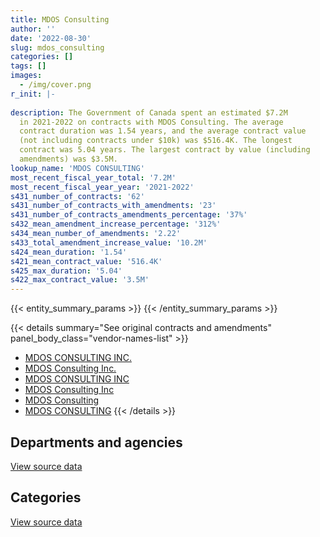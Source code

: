 ```yaml
---
title: MDOS Consulting
author: ''
date: '2022-08-30'
slug: mdos_consulting
categories: []
tags: []
images:
  - /img/cover.png
r_init: |-
  
description: The Government of Canada spent an estimated $7.2M
  in 2021-2022 on contracts with MDOS Consulting. The average
  contract duration was 1.54 years, and the average contract value
  (not including contracts under $10k) was $516.4K. The longest
  contract was 5.04 years. The largest contract by value (including
  amendments) was $3.5M.
lookup_name: 'MDOS CONSULTING'
most_recent_fiscal_year_total: '7.2M'
most_recent_fiscal_year_year: '2021-2022'
s431_number_of_contracts: '62'
s431_number_of_contracts_with_amendments: '23'
s431_number_of_contracts_amendments_percentage: '37%'
s432_mean_amendment_increase_percentage: '312%'
s434_mean_number_of_amendments: '2.22'
s433_total_amendment_increase_value: '10.2M'
s424_mean_duration: '1.54'
s421_mean_contract_value: '516.4K'
s425_max_duration: '5.04'
s422_max_contract_value: '3.5M'
---
```


<script src="/rmarkdown-libs/htmlwidgets/htmlwidgets.js"></script>
<link href="/rmarkdown-libs/datatables-css/datatables-crosstalk.css" rel="stylesheet" />
<script src="/rmarkdown-libs/datatables-binding/datatables.js"></script>
<script src="/rmarkdown-libs/jquery/jquery-3.6.0.min.js"></script>
<link href="/rmarkdown-libs/dt-core-bootstrap/css/dataTables.bootstrap.min.css" rel="stylesheet" />
<link href="/rmarkdown-libs/dt-core-bootstrap/css/dataTables.bootstrap.extra.css" rel="stylesheet" />
<script src="/rmarkdown-libs/dt-core-bootstrap/js/jquery.dataTables.min.js"></script>
<script src="/rmarkdown-libs/dt-core-bootstrap/js/dataTables.bootstrap.min.js"></script>
<link href="/rmarkdown-libs/crosstalk/css/crosstalk.min.css" rel="stylesheet" />
<script src="/rmarkdown-libs/crosstalk/js/crosstalk.min.js"></script>
<script src="/rmarkdown-libs/htmlwidgets/htmlwidgets.js"></script>
<link href="/rmarkdown-libs/datatables-css/datatables-crosstalk.css" rel="stylesheet" />
<script src="/rmarkdown-libs/datatables-binding/datatables.js"></script>
<script src="/rmarkdown-libs/jquery/jquery-3.6.0.min.js"></script>
<link href="/rmarkdown-libs/dt-core-bootstrap/css/dataTables.bootstrap.min.css" rel="stylesheet" />
<link href="/rmarkdown-libs/dt-core-bootstrap/css/dataTables.bootstrap.extra.css" rel="stylesheet" />
<script src="/rmarkdown-libs/dt-core-bootstrap/js/jquery.dataTables.min.js"></script>
<script src="/rmarkdown-libs/dt-core-bootstrap/js/dataTables.bootstrap.min.js"></script>
<link href="/rmarkdown-libs/crosstalk/css/crosstalk.min.css" rel="stylesheet" />
<script src="/rmarkdown-libs/crosstalk/js/crosstalk.min.js"></script>

{{< entity_summary_params >}}
{{< /entity_summary_params >}}

{{< details summary="See original contracts and amendments" panel_body_class="vendor-names-list" >}}
- [MDOS CONSULTING INC.](https://search.open.canada.ca/en/ct/?sort=contract_value_f%20desc&page=1&search_text=%22MDOS%20CONSULTING%20INC.%22)
- [MDOS Consulting Inc.](https://search.open.canada.ca/en/ct/?sort=contract_value_f%20desc&page=1&search_text=%22MDOS%20Consulting%20Inc.%22)
- [MDOS CONSULTING INC](https://search.open.canada.ca/en/ct/?sort=contract_value_f%20desc&page=1&search_text=%22MDOS%20CONSULTING%20INC%22)
- [MDOS Consulting Inc](https://search.open.canada.ca/en/ct/?sort=contract_value_f%20desc&page=1&search_text=%22MDOS%20Consulting%20Inc%22)
- [MDOS Consulting](https://search.open.canada.ca/en/ct/?sort=contract_value_f%20desc&page=1&search_text=%22MDOS%20Consulting%22)
- [MDOS CONSULTING](https://search.open.canada.ca/en/ct/?sort=contract_value_f%20desc&page=1&search_text=%22MDOS%20CONSULTING%22)
{{< /details >}}

## Departments and agencies

<div id="htmlwidget-1" style="width:100%;height:auto;" class="datatables html-widget"></div>
<script type="application/json" data-for="htmlwidget-1">{"x":{"style":"bootstrap","filter":"none","vertical":false,"data":[["<a href=\"/departments/atssc-scdata/\">Administrative Tribunals Support Service of Canada<\/a>","<a href=\"/departments/cbsa-asfc/\">Canada Border Services Agency<\/a>","<a href=\"/departments/cer-rec/\">Canada Energy Regulator<\/a>","<a href=\"/departments/cic/\">Immigration, Refugees and Citizenship Canada<\/a>","<a href=\"/departments/cihr-irsc/\">Canadian Institutes of Health Research<\/a>","<a href=\"/departments/cra-arc/\">Canada Revenue Agency<\/a>","<a href=\"/departments/dnd-mdn/\">National Defence<\/a>","<a href=\"/departments/ec/\">Environment and Climate Change Canada<\/a>","<a href=\"/departments/ic/\">Innovation, Science and Economic Development Canada<\/a>","<a href=\"/departments/infc/\">Infrastructure Canada<\/a>","<a href=\"/departments/irb-cisr/\">Immigration and Refugee Board of Canada<\/a>","<a href=\"/departments/jus/\">Department of Justice Canada<\/a>","<a href=\"/departments/nrcan-rncan/\">Natural Resources Canada<\/a>","<a href=\"/departments/osfi-bsif/\">Office of the Superintendent of Financial Institutions Canada<\/a>","<a href=\"/departments/pwgsc-tpsgc/\">Public Services and Procurement Canada<\/a>","<a href=\"/departments/ssc-spc/\">Shared Services Canada<\/a>","<a href=\"/departments/tbs-sct/\">Treasury Board of Canada Secretariat<\/a>"],[41746.31,716645.07,null,null,null,null,null,242731.57,104355,444542.66,null,24408,203679.01,null,149203.99,1438641.56,154761.14],[41860.69,767784.22,null,null,217030.49,90323.09,null,244737.62,null,445760.58,null,null,102118.52,null,37198.8,1670151.4,194961.15],[41746.31,576059.77,590320,7052.58,98444.51,84390.03,188711.55,244068.93,null,148586.86,102830,null,null,291043.34,null,2088850.75,296011.14],[20930.34,381565.38,984582.05,91935.42,98444.51,266965.89,1110963.13,244068.93,null,null,null,null,null,461873.12,null,2684972.72,857872.26]],"container":"<table class=\"table table-striped table-hover row-border order-column display\">\n  <thead>\n    <tr>\n      <th>Department<\/th>\n      <th>2018-2019<\/th>\n      <th>2019-2020<\/th>\n      <th>2020-2021<\/th>\n      <th>2021-2022<\/th>\n    <\/tr>\n  <\/thead>\n<\/table>","options":{"order":[[4,"desc"]],"pageLength":10,"autoWidth":true,"columnDefs":[{"targets":1,"render":"function(data, type, row, meta) {\n    return type !== 'display' ? data : DTWidget.formatCurrency(data, \"$\", 2, 3, \",\", \".\", true, null);\n  }"},{"targets":2,"render":"function(data, type, row, meta) {\n    return type !== 'display' ? data : DTWidget.formatCurrency(data, \"$\", 2, 3, \",\", \".\", true, null);\n  }"},{"targets":3,"render":"function(data, type, row, meta) {\n    return type !== 'display' ? data : DTWidget.formatCurrency(data, \"$\", 2, 3, \",\", \".\", true, null);\n  }"},{"targets":4,"render":"function(data, type, row, meta) {\n    return type !== 'display' ? data : DTWidget.formatCurrency(data, \"$\", 2, 3, \",\", \".\", true, null);\n  }"},{"width":"16%","targets":[1,2,3,4]},{"className":"dt-right","targets":[1,2,3,4]}],"orderClasses":false}},"evals":["options.columnDefs.0.render","options.columnDefs.1.render","options.columnDefs.2.render","options.columnDefs.3.render"],"jsHooks":[]}</script>
<p class="text-right">
<a href="https://github.com/GoC-Spending/contracts-data/tree/main/data/out/vendors/mdos_consulting/summary_by_fiscal_year_by_department.csv" class="source-data-link btn btn-link">View source data</a>
</p>

## Categories

<div id="htmlwidget-2" style="width:100%;height:auto;" class="datatables html-widget"></div>
<script type="application/json" data-for="htmlwidget-2">{"x":{"style":"bootstrap","filter":"none","vertical":false,"data":[["<a href=\"/categories/other/\">(Other)<\/a>","<a href=\"/categories/defence/\">Defence<\/a>","<a href=\"/categories/professional_services/\">Professional services<\/a>","<a href=\"/categories/information_technology/\">Information technology<\/a>"],[194570.11,null,1258674.18,2067470.04],[null,null,1224335.58,2587590.97],[null,188711.55,1764316.76,2805087.47],[null,1110963.13,2407668.89,3685541.73]],"container":"<table class=\"table table-striped table-hover row-border order-column display\">\n  <thead>\n    <tr>\n      <th>Category<\/th>\n      <th>2018-2019<\/th>\n      <th>2019-2020<\/th>\n      <th>2020-2021<\/th>\n      <th>2021-2022<\/th>\n    <\/tr>\n  <\/thead>\n<\/table>","options":{"order":[[4,"desc"]],"dom":"t","pageLength":30,"autoWidth":true,"columnDefs":[{"targets":1,"render":"function(data, type, row, meta) {\n    return type !== 'display' ? data : DTWidget.formatCurrency(data, \"$\", 2, 3, \",\", \".\", true, null);\n  }"},{"targets":2,"render":"function(data, type, row, meta) {\n    return type !== 'display' ? data : DTWidget.formatCurrency(data, \"$\", 2, 3, \",\", \".\", true, null);\n  }"},{"targets":3,"render":"function(data, type, row, meta) {\n    return type !== 'display' ? data : DTWidget.formatCurrency(data, \"$\", 2, 3, \",\", \".\", true, null);\n  }"},{"targets":4,"render":"function(data, type, row, meta) {\n    return type !== 'display' ? data : DTWidget.formatCurrency(data, \"$\", 2, 3, \",\", \".\", true, null);\n  }"},{"width":"16%","targets":[1,2,3,4]},{"className":"dt-right","targets":[1,2,3,4]}],"orderClasses":false,"lengthMenu":[10,25,30,50,100]}},"evals":["options.columnDefs.0.render","options.columnDefs.1.render","options.columnDefs.2.render","options.columnDefs.3.render"],"jsHooks":[]}</script>
<p class="text-right">
<a href="https://github.com/GoC-Spending/contracts-data/tree/main/data/out/vendors/mdos_consulting/summary_by_fiscal_year_by_category.csv" class="source-data-link btn btn-link">View source data</a>
</p>
